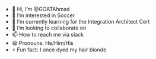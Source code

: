 - 👋 Hi, I’m @GOATAhmad
- 👀 I’m interested in Soccer
- 🌱 I’m currently learning for the Integration Architect Cert
- 💞️ I’m looking to collaborate on 
- 📫 How to reach me via slack
- 😄 Pronouns: He/Him/His
- ⚡ Fun fact: I once dyed my hair blonde

<!---
GOATAhmad/GOATAhmad is a ✨ special ✨ repository because its `README.md` (this file) appears on your GitHub profile.
You can click the Preview link to take a look at your changes.
--->
